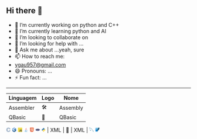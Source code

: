 ## Hi there 👋

- 🔭 I’m currently working on python and C++
- 🌱 I’m currently learning python and AI
- 👯 I’m looking to collaborate on 
- 🤔 I’m looking for help with ...
- 💬 Ask me about ...yeah, sure
- 📫 How to reach me:
- ygau957@gmail.com
- 😄 Pronouns: ...
- ⚡ Fun fact: ...
---
| Linguagem  | Logo                                                                                                                       | Nome       |
| ---------- | -------------------------------------------------------------------------------------------------------------------------- | ---------- |
| Assembler  | 🛠️                                                                                                                        | Assembly   |
| QBasic     | 💾                                                                                                                         | QBasic     |
<img src="https://raw.githubusercontent.com/devicons/devicon/master/icons/c/c-original.svg" width="12"/>                  
<img src="https://raw.githubusercontent.com/devicons/devicon/master/icons/cplusplus/cplusplus-original.svg" width="12"/>   
 <img src="https://raw.githubusercontent.com/devicons/devicon/master/icons/javascript/javascript-original.svg" width="12"/> 
<img src="https://raw.githubusercontent.com/devicons/devicon/master/icons/java/java-original.svg" width="12"/>             
<img src="https://raw.githubusercontent.com/devicons/devicon/master/icons/html5/html5-original.svg" width="12"/>           
<img src="https://raw.githubusercontent.com/devicons/devicon/master/icons/php/php-original.svg" width="12"/>  
<img src="https://raw.githubusercontent.com/devicons/devicon/master/icons/python/python-original.svg" width="12"/>
| XML        | 🧾                                                                                                                         | XML        |
<img src="https://raw.githubusercontent.com/devicons/devicon/master/icons/mysql/mysql-original.svg" width="12"/>          
<img src="https://raw.githubusercontent.com/devicons/devicon/master/icons/sqlite/sqlite-original.svg" width="12"/>        
         




 
